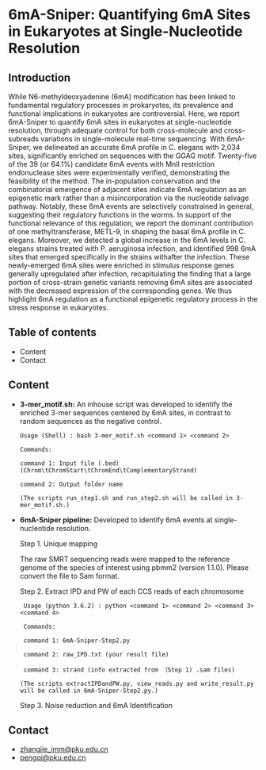 # **6mA-Sniper: Quantifying 6mA Sites in Eukaryotes at Single-Nucleotide Resolution**

## Introduction

While N6-methyldeoxyadenine (6mA) modification has been linked to fundamental regulatory processes in prokaryotes, its prevalence and functional implications in eukaryotes are controversial. Here, we report 6mA-Sniper to quantify 6mA sites in eukaryotes at single-nucleotide resolution,  through adequate control for both cross-molecule and cross-subreads variations in single-molecule real-time sequencing. With 6mA-Sniper, we delineated an accurate 6mA profile in C. elegans with 2,034 sites, significantly enriched on sequences with the GGAG motif. Twenty-five of the 39 (or 64.1%) candidate 6mA events with MnlI restriction endonuclease sites were experimentally verified, demonstrating the feasibility of the method. The in-population conservation and the combinatorial emergence of adjacent sites indicate 6mA regulation as an epigenetic mark rather than a misincorporation via the nucleotide salvage pathway. Notably, these 6mA events are selectively constrained in general, suggesting their regulatory functions in the worms. In support of the functional relevance of this regulation, we report the dominant contribution of one methyltransferase, METL-9, in shaping the basal 6mA profile in C. elegans. Moreover, we detected a global increase in the 6mA levels in C. elegans strains  treated with P. aeruginosa infection, and identified 998 6mA sites that emerged specifically in the strains withafter the infection. These newly-emerged 6mA sites were enriched in stimulus response genes generally upregulated after infection, recapitulating the finding that a large portion of cross-strain genetic variants removing 6mA sites are associated with the decreased expression of the corresponding genes. We thus highlight 6mA regulation as a functional epigenetic regulatory process in the stress response in eukaryotes.

## Table of contents

- Content
- Contact

## Content

- **3-mer_motif.sh:** An inhouse script was developed to identify the enriched 3-mer sequences centered by 6mA sites, in contrast to random sequences as the negative control.

      Usage (Shell) : bash 3-mer_motif.sh <command 1> <command 2>
  
      Commands:
    
      command 1: Input file (.bed) (Chrom\tChromStart\tChromEnd\tComplementaryStrand)
    
      command 2: Output folder name
      
      (The scripts run_step1.sh and run_step2.sh will be called in 3-mer_motif.sh.)

- **6mA-Sniper pipeline:** Developed to identify 6mA events at single-nucleotide resolution.
  
  Step 1. Unique mapping
    
    The raw SMRT sequencing reads were mapped to the reference genome of the species of interest using pbmm2 (version 1.1.0). Please convert the file to Sam format.
  
  Step 2. Extract IPD and PW of each CCS reads of each chromosome
  
       Usage (python 3.6.2) : python <command 1> <command 2> <command 3> <command 4>
    
       Commands:
      
       command 1: 6mA-Sniper-Step2.py
       
       command 2: raw_IPD.txt (your result file)
       
       command 3: strand (info extracted from （Step 1) .sam files)
    
      (The scripts extractIPDandPW.py, view_reads.py and write_result.py will be called in 6mA-Sniper-Step2.py.)
     
   Step 3. Noise reduction and 6mA Identification
   
      

## Contact

- zhangjie_imm@pku.edu.cn
- pengqi@pku.edu.cn
